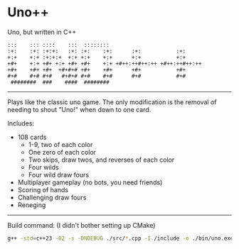 # Uno++
Uno, but written in C++

```
:::    ::: ::::    :::  ::::::::                              
:+:    :+: :+:+:   :+: :+:    :+:      :+:           :+:      
+:+    +:+ :+:+:+  +:+ +:+    +:+      +:+           +:+      
+#+    +:+ +#+ +:+ +#+ +#+    +:+ +#++:++#++:++ +#++:++#++:++ 
+#+    +#+ +#+  +#+#+# +#+    +#+      +#+           +#+      
#+#    #+# #+#   #+#+# #+#    #+#      #+#           #+#      
 ########  ###    ####  ########                              
```

---

Plays like the classic uno game.
The only modification is the removal of needing to shout "Uno!" when down to one card.

Includes:
- 108 cards
	- 1-9, two of each color
	- One zero of each color
	- Two skips, draw twos, and reverses of each color
	- Four wilds
	- Four wild draw fours
- Multiplayer gameplay (no bots, you need friends)
- Scoring of hands
- Challenging draw fours
- Reneging

---

Build command: (I didn't bother setting up CMake)

```bash
g++ -std=c++23 -O2 -s -DNDEBUG ./src/*.cpp -I./include -o ./bin/uno.exe
```